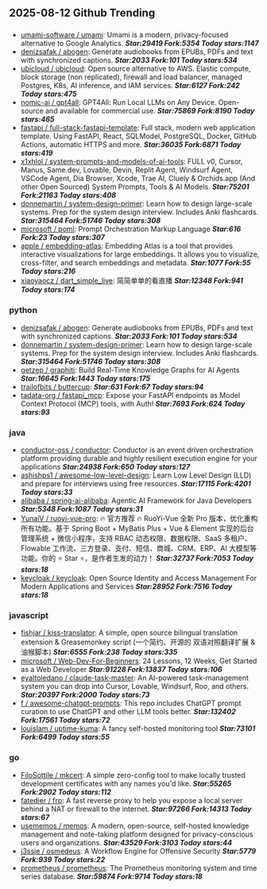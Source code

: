 ## 2025-08-12 Github Trending

### 
* [umami-software / umami](https://github.com/umami-software/umami): Umami is a modern, privacy-focused alternative to Google Analytics. ***Star:29419 Fork:5354 Today stars:1147***
* [denizsafak / abogen](https://github.com/denizsafak/abogen): Generate audiobooks from EPUBs, PDFs and text with synchronized captions. ***Star:2033 Fork:101 Today stars:534***
* [ubicloud / ubicloud](https://github.com/ubicloud/ubicloud): Open source alternative to AWS. Elastic compute, block storage (non replicated), firewall and load balancer, managed Postgres, K8s, AI inference, and IAM services. ***Star:6127 Fork:242 Today stars:475***
* [nomic-ai / gpt4all](https://github.com/nomic-ai/gpt4all): GPT4All: Run Local LLMs on Any Device. Open-source and available for commercial use. ***Star:75869 Fork:8190 Today stars:465***
* [fastapi / full-stack-fastapi-template](https://github.com/fastapi/full-stack-fastapi-template): Full stack, modern web application template. Using FastAPI, React, SQLModel, PostgreSQL, Docker, GitHub Actions, automatic HTTPS and more. ***Star:36035 Fork:6871 Today stars:419***
* [x1xhlol / system-prompts-and-models-of-ai-tools](https://github.com/x1xhlol/system-prompts-and-models-of-ai-tools): FULL v0, Cursor, Manus, Same.dev, Lovable, Devin, Replit Agent, Windsurf Agent, VSCode Agent, Dia Browser, Xcode, Trae AI, Cluely & Orchids.app (And other Open Sourced) System Prompts, Tools & AI Models. ***Star:75201 Fork:21163 Today stars:408***
* [donnemartin / system-design-primer](https://github.com/donnemartin/system-design-primer): Learn how to design large-scale systems. Prep for the system design interview. Includes Anki flashcards. ***Star:315464 Fork:51746 Today stars:308***
* [microsoft / poml](https://github.com/microsoft/poml): Prompt Orchestration Markup Language ***Star:616 Fork:23 Today stars:307***
* [apple / embedding-atlas](https://github.com/apple/embedding-atlas): Embedding Atlas is a tool that provides interactive visualizations for large embeddings. It allows you to visualize, cross-filter, and search embeddings and metadata. ***Star:1077 Fork:55 Today stars:216***
* [xiaoyaocz / dart_simple_live](https://github.com/xiaoyaocz/dart_simple_live): 简简单单的看直播 ***Star:12348 Fork:941 Today stars:174***

### python
* [denizsafak / abogen](https://github.com/denizsafak/abogen): Generate audiobooks from EPUBs, PDFs and text with synchronized captions. ***Star:2033 Fork:101 Today stars:534***
* [donnemartin / system-design-primer](https://github.com/donnemartin/system-design-primer): Learn how to design large-scale systems. Prep for the system design interview. Includes Anki flashcards. ***Star:315464 Fork:51746 Today stars:308***
* [getzep / graphiti](https://github.com/getzep/graphiti): Build Real-Time Knowledge Graphs for AI Agents ***Star:16645 Fork:1443 Today stars:175***
* [trailofbits / buttercup](https://github.com/trailofbits/buttercup):  ***Star:631 Fork:67 Today stars:94***
* [tadata-org / fastapi_mcp](https://github.com/tadata-org/fastapi_mcp): Expose your FastAPI endpoints as Model Context Protocol (MCP) tools, with Auth! ***Star:7693 Fork:624 Today stars:93***

### java
* [conductor-oss / conductor](https://github.com/conductor-oss/conductor): Conductor is an event driven orchestration platform providing durable and highly resilient execution engine for your applications ***Star:24938 Fork:650 Today stars:127***
* [ashishps1 / awesome-low-level-design](https://github.com/ashishps1/awesome-low-level-design): Learn Low Level Design (LLD) and prepare for interviews using free resources. ***Star:17115 Fork:4201 Today stars:33***
* [alibaba / spring-ai-alibaba](https://github.com/alibaba/spring-ai-alibaba): Agentic AI Framework for Java Developers ***Star:5348 Fork:1087 Today stars:31***
* [YunaiV / ruoyi-vue-pro](https://github.com/YunaiV/ruoyi-vue-pro): 🔥 官方推荐 🔥 RuoYi-Vue 全新 Pro 版本，优化重构所有功能。基于 Spring Boot + MyBatis Plus + Vue & Element 实现的后台管理系统 + 微信小程序，支持 RBAC 动态权限、数据权限、SaaS 多租户、Flowable 工作流、三方登录、支付、短信、商城、CRM、ERP、AI 大模型等功能。你的 ⭐️ Star ⭐️，是作者生发的动力！ ***Star:32737 Fork:7053 Today stars:18***
* [keycloak / keycloak](https://github.com/keycloak/keycloak): Open Source Identity and Access Management For Modern Applications and Services ***Star:28952 Fork:7516 Today stars:18***

### javascript
* [fishjar / kiss-translator](https://github.com/fishjar/kiss-translator): A simple, open source bilingual translation extension & Greasemonkey script (一个简约、开源的 双语对照翻译扩展 & 油猴脚本) ***Star:6555 Fork:238 Today stars:335***
* [microsoft / Web-Dev-For-Beginners](https://github.com/microsoft/Web-Dev-For-Beginners): 24 Lessons, 12 Weeks, Get Started as a Web Developer ***Star:91228 Fork:13837 Today stars:106***
* [eyaltoledano / claude-task-master](https://github.com/eyaltoledano/claude-task-master): An AI-powered task-management system you can drop into Cursor, Lovable, Windsurf, Roo, and others. ***Star:20397 Fork:2000 Today stars:73***
* [f / awesome-chatgpt-prompts](https://github.com/f/awesome-chatgpt-prompts): This repo includes ChatGPT prompt curation to use ChatGPT and other LLM tools better. ***Star:132402 Fork:17561 Today stars:72***
* [louislam / uptime-kuma](https://github.com/louislam/uptime-kuma): A fancy self-hosted monitoring tool ***Star:73101 Fork:6499 Today stars:55***

### go
* [FiloSottile / mkcert](https://github.com/FiloSottile/mkcert): A simple zero-config tool to make locally trusted development certificates with any names you'd like. ***Star:55265 Fork:2902 Today stars:112***
* [fatedier / frp](https://github.com/fatedier/frp): A fast reverse proxy to help you expose a local server behind a NAT or firewall to the internet. ***Star:97266 Fork:14313 Today stars:67***
* [usememos / memos](https://github.com/usememos/memos): A modern, open-source, self-hosted knowledge management and note-taking platform designed for privacy-conscious users and organizations. ***Star:43529 Fork:3103 Today stars:44***
* [j3ssie / osmedeus](https://github.com/j3ssie/osmedeus): A Workflow Engine for Offensive Security ***Star:5779 Fork:939 Today stars:22***
* [prometheus / prometheus](https://github.com/prometheus/prometheus): The Prometheus monitoring system and time series database. ***Star:59874 Fork:9714 Today stars:18***
